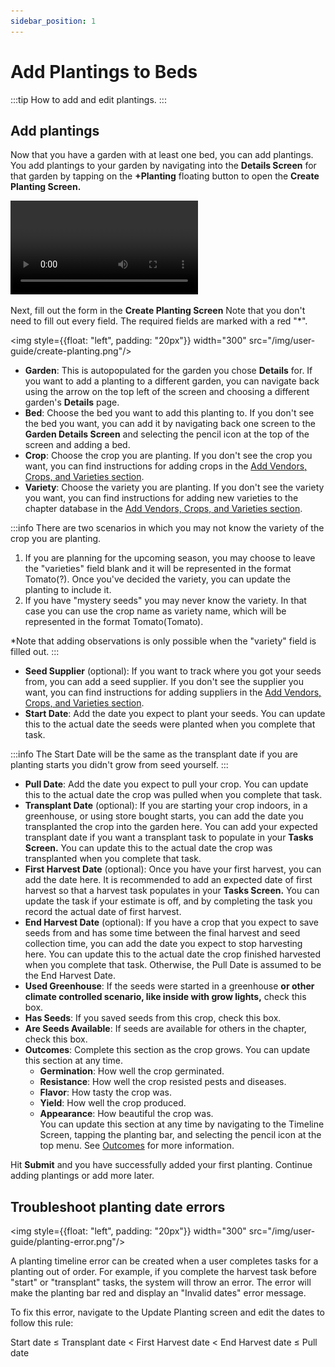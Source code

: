 ```yaml
---
sidebar_position: 1
---
```


# Add Plantings to Beds

:::tip How to add and edit plantings.
:::

## Add plantings

Now that you have a garden with at least one bed, you can add plantings.  You add plantings to your garden by navigating into the **Details Screen** for that garden by tapping on the **+Planting** floating button to open the **Create Planting Screen.**

<video controls width="300">
  <source src="/img/user-guide/create-planting.mp4"/>
</video>

Next, fill out the form in the **Create Planting Screen**  Note that you don't need to fill out every field. The required fields are marked with a red "*".

<img style={{float: "left", padding: "20px"}} width="300" src="/img/user-guide/create-planting.png"/>

- **Garden**: This is autopopulated for the garden you chose **Details** for.  If you want to add a planting to a different garden, you can navigate back using the arrow on the top left of the screen and choosing a different garden's **Details** page.
- **Bed**: Choose the bed you want to add this planting to.  If you don't see the bed you want, you can add it by navigating back one screen to the **Garden Details Screen** and selecting the pencil icon at the top of the screen and adding a bed.
- **Crop**:  Choose the crop you are planting.  If you don't see the crop you want, you can find instructions for adding crops in the [Add Vendors, Crops, and Varieties section](/user-guide/adding-vendors-crops-varieties.md).
- **Variety**: Choose the variety you are planting.  If you don't see the variety you want, you can find instructions for adding new varieties to the chapter database in the [Add Vendors, Crops, and Varieties section](/user-guide/adding-vendors-crops-varieties.md).

<div style={{clear:"both"}}></div>
:::info There are two scenarios in which you may not know the variety of the crop you are planting.   

1.  If you are planning for the upcoming season, you may choose to leave the "varieties" field blank and it will be represented in the format Tomato(?). Once you've decided the variety, you can update the planting to include it.  
2. If you have "mystery seeds" you may never know the variety. In that case you can use the crop name as variety name, which will be represented in the format Tomato(Tomato).  

*Note that adding observations is only possible when the "variety" field is filled out.
:::
- **Seed Supplier** (optional):  If you want to track where you got your seeds from, you can add a seed supplier.  If you don't see the supplier you want, you can find instructions for adding suppliers in the [Add Vendors, Crops, and Varieties section](/user-guide/adding-vendors-crops-varieties.md).
- **Start Date**:  Add the date you expect to plant your seeds.  You can update this to the actual date the seeds were planted when you complete that task.

<div style={{clear:"both"}}></div>
:::info The Start Date will be the same as the transplant date if you are planting starts you didn't grow from seed yourself.  
:::

- **Pull Date**:  Add the date you expect to pull your crop.  You can update this to the actual date the crop was pulled when you complete that task.
- **Transplant Date** (optional): If you are starting your crop indoors, in a greenhouse, or using store bought starts, you can add the date you transplanted the crop into the garden here.  You can add your expected transplant date if you want a transplant task to populate in your **Tasks Screen.**  You can update this to the actual date the crop was transplanted when you complete that task.
- **First Harvest Date** (optional): Once you have your first harvest, you can add the date here.  It is recommended to add an expected date of first harvest so that a harvest task populates in your **Tasks Screen.**  You can update the task if your estimate is off, and by completing the task you record the actual date of first harvest.
- **End Harvest Date** (optional): If you have a crop that you expect to save seeds from and has some time between the final harvest and seed collection time, you can add the date you expect to stop harvesting here.  You can update this to the actual date the crop finished harvested when you complete that task.  Otherwise, the Pull Date is assumed to be the End Harvest Date.
- **Used Greenhouse**:  If the seeds were started in a greenhouse **or other climate controlled scenario, like inside with grow lights,** check this box.
- **Has Seeds**: If you saved seeds from this crop, check this box.
- **Are Seeds Available**: If seeds are available for others in the chapter, check this box.
- **Outcomes**:  Complete this section as the crop grows.  You can update this section at any time.
    - **Germination**:  How well the crop germinated.
    - **Resistance**: How well the crop resisted pests and diseases.
    - **Flavor**:  How tasty the crop was.
    - **Yield**:  How well the crop produced.
    - **Appearance**:  How beautiful the crop was.  
      You can update this section at any time by navigating to the Timeline Screen, tapping the planting bar, and selecting the pencil icon at the top menu.  See [Outcomes](/user-guide/outcomes.md) for more information.

Hit **Submit** and you have successfully added your first planting.  Continue adding plantings or add more later.

## Troubleshoot planting date errors

<img style={{float: "left", padding: "20px"}} width="300" src="/img/user-guide/planting-error.png"/>

A planting timeline error can be created when a user completes tasks for a planting out of order.  For example, if you complete the harvest task before "start" or "transplant" tasks, the system will throw an error.  The error will make the planting bar red and display an "Invalid dates" error message.

To fix this error, navigate to the Update Planting screen and edit the dates to follow this rule:

Start date <span>&#8804;</span> Transplant date < First Harvest date < End Harvest date <span>&#8804;</span> Pull date

<div style={{clear:"both"}}></div>

